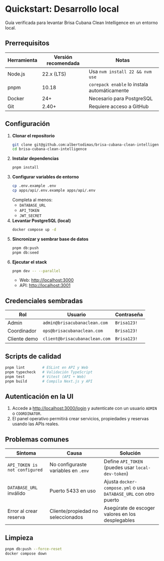 # Quickstart: Desarrollo local

Guía verificada para levantar Brisa Cubana Clean Intelligence en un entorno local.

## Prerrequisitos

| Herramienta | Versión recomendada | Notas |
| ----------- | ------------------- | ----- |
| Node.js     | 22.x (LTS)          | Usa `nvm install 22 && nvm use` |
| pnpm        | 10.18               | `corepack enable` lo instala automáticamente |
| Docker      | 24+                 | Necesario para PostgreSQL |
| Git         | 2.40+               | Requiere acceso a GitHub |

## Configuración

1. **Clonar el repositorio**
   ```bash
   git clone git@github.com:albertodimas/brisa-cubana-clean-intelligence.git
   cd brisa-cubana-clean-intelligence
   ```
2. **Instalar dependencias**
   ```bash
   pnpm install
   ```
3. **Configurar variables de entorno**
   ```bash
   cp .env.example .env
   cp apps/api/.env.example apps/api/.env
   ```
   Completa al menos:
   - `DATABASE_URL`
   - `API_TOKEN`
   - `JWT_SECRET`
4. **Levantar PostgreSQL (local)**
   ```bash
   docker compose up -d
   ```
5. **Sincronizar y sembrar base de datos**
   ```bash
   pnpm db:push
   pnpm db:seed
   ```
6. **Ejecutar el stack**
   ```bash
   pnpm dev -- --parallel
   ```
   - Web: <http://localhost:3000>
   - API: <http://localhost:3001>

## Credenciales sembradas

| Rol          | Usuario                          | Contraseña |
| ------------ | -------------------------------- | ---------- |
| Admin        | `admin@brisacubanaclean.com`     | `Brisa123!`|
| Coordinador  | `ops@brisacubanaclean.com`       | `Brisa123!`|
| Cliente demo | `client@brisacubanaclean.com`    | `Brisa123!`|

## Scripts de calidad

```bash
pnpm lint        # ESLint en API y Web
pnpm typecheck   # Validación TypeScript
pnpm test        # Vitest (API + Web)
pnpm build       # Compila Next.js y API
```

## Autenticación en la UI

1. Accede a <http://localhost:3000/login> y autentícate con un usuario `ADMIN` o `COORDINATOR`.
2. El panel operativo permitirá crear servicios, propiedades y reservas usando las APIs reales.

## Problemas comunes

| Síntoma | Causa | Solución |
| ------- | ----- | -------- |
| `API_TOKEN is not configured` | No configuraste variables en `.env` | Define `API_TOKEN` (puedes usar `local-dev-token`) |
| `DATABASE_URL` inválido | Puerto 5433 en uso | Ajusta `docker-compose.yml` o usa `DATABASE_URL` con otro puerto |
| Error al crear reserva | Cliente/propiedad no seleccionados | Asegúrate de escoger valores en los desplegables |

## Limpieza

```bash
pnpm db:push --force-reset
docker compose down
```
